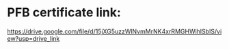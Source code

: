 # PFB certificate link:
https://drive.google.com/file/d/15jXG5uzzWlNvmMrNK4xrRMGHWihlSbIS/view?usp=drive_link
